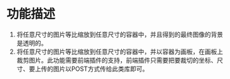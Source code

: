 功能描述
=============

1. 将任意尺寸的图片等比缩放到任意尺寸的容器中，并且得到的最终图像的背景是透明的。
2. 将任意尺寸的图片等比缩放到任意尺寸的容器中，并以容器为画板，在画板上裁剪图片。此功能需要前端插件的支持，前端插件只需要把要裁切的坐标、尺寸、要上传的图片以POST方式传给此类库即可。